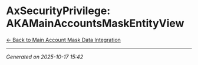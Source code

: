 # AxSecurityPrivilege: AKAMainAccountsMaskEntityView

[← Back to Main Account Mask Data Integration](../README.md)

---

*Generated on 2025-10-17 15:42*
